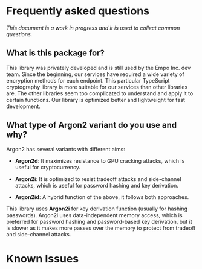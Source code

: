 # Frequently asked questions

_This document is a work in progress and it is used to collect common questions._

## What is this package for?

This library was privately developed and is still used by the Empo Inc. dev team. Since the beginning, our services have required a wide variety of encryption methods for each endpoint. This particular TypeScript cryptography library is more suitable for our services than other libraries are. The other libraries seem too complicated to understand and apply it to certain functions. Our library is optimized better and lightweight for fast development.

## What type of Argon2 variant do you use and why?

Argon2 has several variants with different aims:

- **Argon2d**: It maximizes resistance to GPU cracking attacks, which is useful for cryptocurrency.

- **Argon2i**: It is optimized to resist tradeoff attacks and side-channel attacks, which is useful for password hashing and key derivation.

- **Argon2id**: A hybrid function of the above, it follows both approaches.

This library uses **Argon2i** for key derivation function (usually for hashing passwords). Argon2i uses data-independent memory access, which is preferred for password hashing and password-based key derivation, but it is slower as it makes more passes over the memory to protect from tradeoff and side-channel attacks.

# Known Issues

